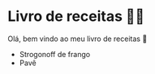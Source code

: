 # Livro de receitas :man_cook:

Olá, bem vindo ao meu livro de receitas :wave:



- Strogonoff de frango
- Pavê
